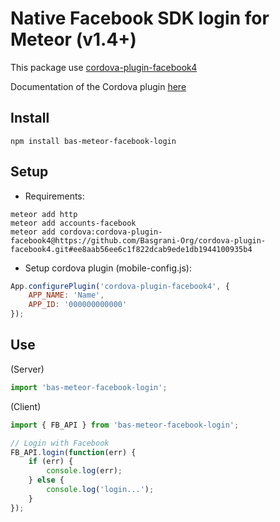 # Native Facebook SDK login for Meteor (v1.4+)

This package use [cordova-plugin-facebook4](https://github.com/Basgrani-Org/cordova-plugin-facebook4)

Documentation of the Cordova plugin [here](https://github.com/Basgrani-Org/cordova-plugin-facebook4)

## Install

```
npm install bas-meteor-facebook-login
```

## Setup

- Requirements:

```
meteor add http
meteor add accounts-facebook
meteor add cordova:cordova-plugin-facebook4@https://github.com/Basgrani-Org/cordova-plugin-facebook4.git#ee8aab56ee6c1f822dcab9ede1db1944100935b4
```

- Setup cordova plugin (mobile-config.js):

```js
App.configurePlugin('cordova-plugin-facebook4', {
    APP_NAME: 'Name',
    APP_ID: '000000000000'
});
```

## Use

(Server)

```js
import 'bas-meteor-facebook-login';
```

(Client)

```js
import { FB_API } from 'bas-meteor-facebook-login';

// Login with Facebook
FB_API.login(function(err) {
    if (err) {
        console.log(err);
    } else {
        console.log('login...');
    }
});
```
